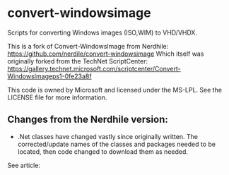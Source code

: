# convert-windowsimage
Scripts for converting Windows images (ISO,WIM) to VHD/VHDX.

This is a fork of Convert-WindowsImage from Nerdhile: https://github.com/nerdile/convert-windowsimage
Which itself was originally forked from the TechNet ScriptCenter: https://gallery.technet.microsoft.com/scriptcenter/Convert-WindowsImageps1-0fe23a8f

This code is owned by Microsoft and licensed under the MS-LPL.  See the LICENSE file for more information.

## Changes from the Nerdhile version:
- .Net classes have changed vastly since originally written. The corrected/update names of the classes and packages needed to be located, then code changed to download them as needed.

See article: 
